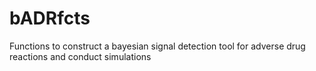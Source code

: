 # bADRfcts
Functions to construct a bayesian signal detection tool for adverse drug reactions and conduct simulations
